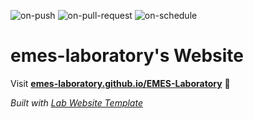 
  ![on-push](../../actions/workflows/on-push.yaml/badge.svg)
  ![on-pull-request](../../actions/workflows/on-pull-request.yaml/badge.svg)
  ![on-schedule](../../actions/workflows/on-schedule.yaml/badge.svg)

  # emes-laboratory's Website

  Visit **[emes-laboratory.github.io/EMES-Laboratory](https://emes-laboratory.github.io/EMES-Laboratory)** 🚀

  _Built with [Lab Website Template](https://greene-lab.gitbook.io/lab-website-template-docs)_

